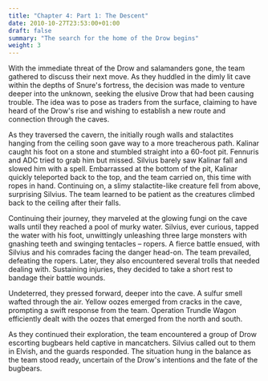 ```yaml
---
title: "Chapter 4: Part 1: The Descent"
date: 2010-10-27T23:53:00+01:00
draft: false
summary: "The search for the home of the Drow begins"
weight: 3
---
```

With the immediate threat of the Drow and salamanders gone, the team gathered to discuss their next move. As they huddled in the dimly lit cave within the depths of Snure's fortress, the decision was made to venture deeper into the unknown, seeking the elusive Drow that had been causing trouble. The idea was to pose as traders from the surface, claiming to have heard of the Drow's rise and wishing to establish a new route and connection through the caves.

As they traversed the cavern, the initially rough walls and stalactites hanging from the ceiling soon gave way to a more treacherous path. Kalinar caught his foot on a stone and stumbled straight into a 60-foot pit. Fennuris and ADC tried to grab him but missed. Silvius barely saw Kalinar fall and slowed him with a spell. Embarrassed at the bottom of the pit, Kalinar quickly teleported back to the top, and the team carried on, this time with ropes in hand. Continuing on, a slimy stalactite-like creature fell from above, surprising Silvius. The team learned to be patient as the creatures climbed back to the ceiling after their falls.

Continuing their journey, they marveled at the glowing fungi on the cave walls until they reached a pool of murky water. Silvius, ever curious, tapped the water with his foot, unwittingly unleashing three large monsters with gnashing teeth and swinging tentacles – ropers. A fierce battle ensued, with Silvius and his comrades facing the danger head-on. The team prevailed, defeating the ropers. Later, they also encountered several trolls that needed dealing with. Sustaining injuries, they decided to take a short rest to bandage their battle wounds.

Undeterred, they pressed forward, deeper into the cave. A sulfur smell wafted through the air. Yellow oozes emerged from cracks in the cave, prompting a swift response from the team. Operation Trundle Wagon efficiently dealt with the oozes that emerged from the north and south.

As they continued their exploration, the team encountered a group of Drow escorting bugbears held captive in mancatchers. Silvius called out to them in Elvish, and the guards responded. The situation hung in the balance as the team stood ready, uncertain of the Drow's intentions and the fate of the bugbears.

